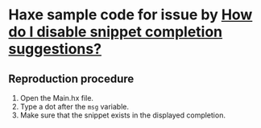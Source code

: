 # Haxe sample code for issue by [How do I disable snippet completion suggestions?](https://github.com/autozimu/LanguageClient-neovim/issues/841)
## Reproduction procedure
1. Open the Main.hx file.
1. Type a dot after the `msg` variable. 
1. Make sure that the snippet exists in the displayed completion.
